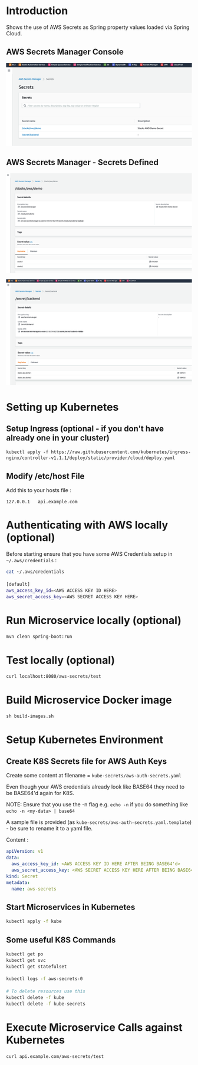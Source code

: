 # Introduction

Shows the use of AWS Secrets as Spring property values loaded via Spring Cloud.

## AWS Secrets Manager Console

![AWS Secrets Manager Console](doco/Secrets_Manager.png "AWS Secrets Manager Console")

## AWS Secrets Manager - Secrets Defined

![AWS Secrets Manager Secret1](doco/Secrets_Manager_demo.png "AWS Secrets Manager - Demo Secret")

![AWS Secrets Manager Secret2](doco/Secrets_Manager_backend.png "AWS Secrets Manager - Backend Secret")

# Setting up Kubernetes

## Setup Ingress (optional - if you don't have already one in your cluster)

```shell
kubectl apply -f https://raw.githubusercontent.com/kubernetes/ingress-nginx/controller-v1.1.1/deploy/static/provider/cloud/deploy.yaml
```

## Modify /etc/host File

Add this to your hosts file :

```shell
127.0.0.1   api.example.com
```

# Authenticating with AWS locally (optional)

Before starting ensure that you have some AWS Credentials setup in `~/.aws/credentials` :

```bash
cat ~/.aws/credentials

[default]
aws_access_key_id=<AWS ACCESS KEY ID HERE>
aws_secret_access_key=<AWS SECRET ACCESS KEY HERE>
```

# Run Microservice locally (optional)

```shell
mvn clean spring-boot:run
```

# Test locally (optional)

```shell
curl localhost:8080/aws-secrets/test
```

# Build Microservice Docker image

```shell
sh build-images.sh
```

# Setup Kubernetes Environment

## Create K8S Secrets file for AWS Auth Keys

Create some content at filename = `kube-secrets/aws-auth-secrets.yaml`

Even though your AWS credentials already look like BASE64 they need to be BASE64'd again for K8S.

NOTE: Ensure that you use the -n flag e.g. `echo -n` if you do something
like `echo -n <my-data> | base64`

A sample file is provided (as `kube-secrets/aws-auth-secrets.yaml.template`) - be sure to
rename it to a yaml file.

Content :

```yaml
apiVersion: v1
data:
  aws_access_key_id: <AWS ACCESS KEY ID HERE AFTER BEING BASE64'd>
  aws_secret_access_key: <AWS SECRET ACCESS KEY HERE AFTER BEING BASE64'd>
kind: Secret
metadata:
  name: aws-secrets
```

## Start Microservices in Kubernetes

```bash
kubectl apply -f kube
```

## Some useful K8S Commands

```bash
kubectl get po
kubectl get svc
kubectl get statefulset

kubectl logs -f aws-secrets-0

# To delete resources use this
kubectl delete -f kube
kubectl delete -f kube-secrets
```

# Execute Microservice Calls against Kubernetes

```shell
curl api.example.com/aws-secrets/test
```

